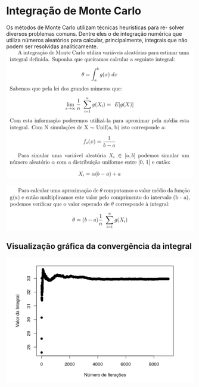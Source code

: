 # Integração de Monte Carlo
Os métodos de Monte Carlo utilizam técnicas heurı́sticas para re-
solver diversos problemas comuns. Dentre eles o de integração numérica
que utiliza números aleatórios para calcular, principalmente, integrais
que não podem ser resolvidas analiticamente.\
![screen shot](ss/ss_1.png)

![screen shot](ss/ss_2.png)

## Visualização gráfica da convergência da integral
![screen shot](ss/ss_3.png)
